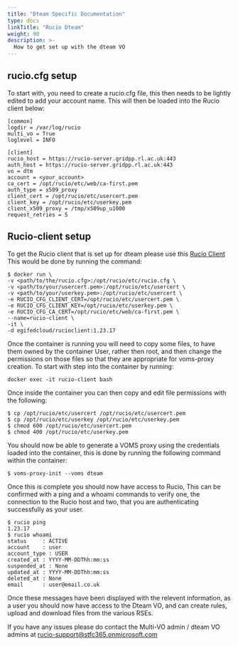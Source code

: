 ```yaml
---
title: "Dteam Specific Documentation"
type: docs
linkTitle: "Rucio Dteam"
weight: 90
description: >-
  How to get set up with the dteam VO
---
```


## rucio.cfg setup

To start with, you need to create a rucio.cfg file, this then needs to be lightly edited to add your account name. This will then be loaded into the Rucio client below:

```shell
[common]
logdir = /var/log/rucio
multi_vo = True
loglevel = INFO

[client]
rucio_host = https://rucio-server.gridpp.rl.ac.uk:443
auth_host = https://rucio-server.gridpp.rl.ac.uk:443
vo = dtm
account = <your_account>
ca_cert = /opt/rucio/etc/web/ca-first.pem
auth_type = x509_proxy
client_cert = /opt/rucio/etc/usercert.pem
client_key = /opt/rucio/etc/userkey.pem
client_x509_proxy = /tmp/x509up_u1000
request_retries = 5
```

## Rucio-client setup

To get the Rucio client that is set up for dteam please use this [Rucio Client](https://hub.docker.com/repository/docker/egifedcloud/rucioclient)
This would be done by running the command:

```shell
$ docker run \
-v <path/to/the/rucio.cfg>:/opt/rucio/etc/rucio.cfg \
-v <path/to/your/usercert.pem>:/opt/rucio/etc/usercert \
-v <path/to/your/userkey.pem>:/opt/rucio/etc/usercert \
-e RUCIO_CFG_CLIENT_CERT=/opt/rucio/etc/usercert.pem \
-e RUCIO_CFG_CLIENT_KEY=/opt/rucio/etc/userkey.pem \
-e RUCIO_CFG_CA_CERT=/opt/rucio/etc/web/ca-first.pem \
--name=rucio-client \
-it \
-d egifedcloud/rucioclient:1.23.17
```

Once the container is running you will need to copy some files, to have them owned by the container User, rather then root, and then change the permissions on those files so that they are appropriate for voms-proxy creation.
To start with step into the container by running:

```shell
docker exec -it rucio-client bash
```

Once inside the container you can then copy and edit file permissions with the following:

```shell
$ cp /opt/rucio/etc/usercert /opt/rucio/etc/usercert.pem
$ cp /opt/rucio/etc/userkey /opt/rucio/etc/userkey.pem
$ chmod 600 /opt/rucio/etc/usercert.pem
$ chmod 400 /opt/rucio/etc/userkey.pem
```

You should now be able to generate a VOMS proxy using the credentials loaded into the container, this is done by running the following command within the container:

```shell
$ voms-proxy-init --voms dteam
```

Once this is complete you should now have access to Rucio, This can be confirmed with a ping and a whoami commands to verify one, the connection to the Rucio host and two, that you are authenticating successfully as your user.

```shell
$ rucio ping
1.23.17
$ rucio whoami
status     : ACTIVE
account    : user
account_type : USER
created_at : YYYY-MM-DDThh:mm:ss
suspended_at : None
updated_at : YYYY-MM-DDThh:mm:ss
deleted_at : None
email      : user@email.co.uk
```

Once these messages have been displayed with the relevent information, as a user you should now have access to the Dteam VO, and can create rules, upload and download files from the various RSEs.

If you have any issues please do contact the Multi-VO admin / dteam VO admins at 
[rucio-support@stfc365.onmicrosoft.com](mailto:rucio-support@stfc365.onmicrosoft.com)
